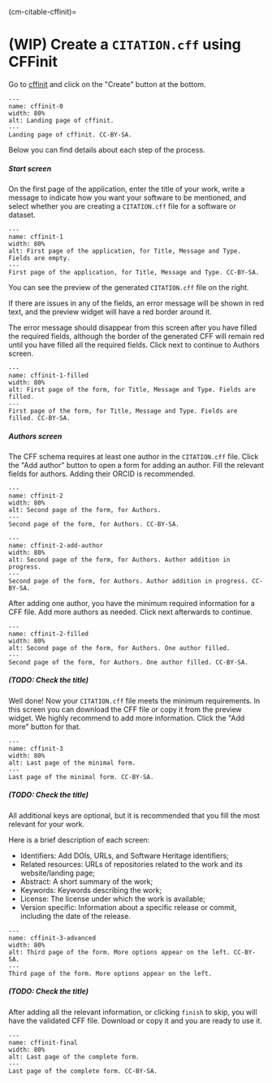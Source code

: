 (cm-citable-cffinit)=
# (WIP) Create a `CITATION.cff` using CFFinit

Go to [cffinit](https://citation-file-format.github.io/cff-initializer-javascript/) and click on the "Create" button at the bottom.

```{figure} ../../figures/cffinit-0.jpg
---
name: cffinit-0
width: 80%
alt: Landing page of cffinit.
---
Landing page of cffinit. CC-BY-SA.
```

Below you can find details about each step of the process.

##### Start screen

On the first page of the application, enter the title of your work, write a message to indicate how you want your software to be mentioned, and select whether you are creating a `CITATION.cff` file for a software or dataset.

```{figure} ../../figures/cffinit-1.jpg
---
name: cffinit-1
width: 80%
alt: First page of the application, for Title, Message and Type. Fields are empty.
---
First page of the application, for Title, Message and Type. CC-BY-SA.
```

You can see the preview of the generated `CITATION.cff` file on the right.

If there are issues in any of the fields, an error message will be shown in red text, and the preview widget will have a red border around it.

The error message should disappear from this screen after you have filled the required fields, although the border of the generated CFF will remain red until you have filled all the required fields.
Click next to continue to Authors screen.


```{figure} ../../figures/cffinit-1-filled.jpg
---
name: cffinit-1-filled
width: 80%
alt: First page of the form, for Title, Message and Type. Fields are filled.
---
First page of the form, for Title, Message and Type. Fields are filled. CC-BY-SA.
```

##### Authors screen

The CFF schema requires at least one author in the `CITATION.cff` file.
Click the "Add author" button to open a form for adding an author.
Fill the relevant fields for authors. Adding their ORCID is recommended.

```{figure} ../../figures/cffinit-2.jpg
---
name: cffinit-2
width: 80%
alt: Second page of the form, for Authors.
---
Second page of the form, for Authors. CC-BY-SA.
```
```{figure} ../../figures/cffinit-2-add-author.jpg
---
name: cffinit-2-add-author
width: 80%
alt: Second page of the form, for Authors. Author addition in progress.
---
Second page of the form, for Authors. Author addition in progress. CC-BY-SA.
```

After adding one author, you have the minimum required information for a CFF file.
Add more authors as needed.
Click next afterwards to continue.

```{figure} ../../figures/cffinit-2-filled.jpg
---
name: cffinit-2-filled
width: 80%
alt: Second page of the form, for Authors. One author filled.
---
Second page of the form, for Authors. One author filled. CC-BY-SA.
```
##### (TODO: Check the title)

Well done! Now your `CITATION.cff` file meets the minimum requirements. In this screen you can download the CFF file or copy it from the preview widget.
We highly recommend to add more information.
Click the "Add more" button for that.

```{figure} ../../figures/cffinit-3.jpg
---
name: cffinit-3
width: 80%
alt: Last page of the minimal form.
---
Last page of the minimal form. CC-BY-SA.
```

##### (TODO: Check the title)

All additional keys are optional, but it is recommended that you fill the most relevant for your work.

Here is a brief description of each screen:
- Identifiers: Add DOIs, URLs, and Software Heritage identifiers;
- Related resources: URLs of repositories related to the work and its website/landing page;
- Abstract: A short summary of the work;
- Keywords: Keywords describing the work;
- License: The license under which the work is available;
- Version specific: Information about a specific release or commit, including the date of the release.

```{figure} ../../figures/cffinit-3-advanced.jpg
---
name: cffinit-3-advanced
width: 80%
alt: Third page of the form. More options appear on the left. CC-BY-SA.
---
Third page of the form. More options appear on the left.
```

##### (TODO: Check the title)

After adding all the relevant information, or clicking `finish` to skip, you will have the validated CFF file.
Download or copy it and you are ready to use it.

```{figure} ../../figures/cffinit-final.jpg
---
name: cffinit-final
width: 80%
alt: Last page of the complete form.
---
Last page of the complete form. CC-BY-SA.
```
